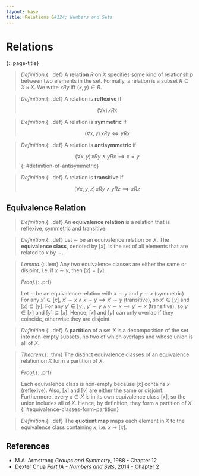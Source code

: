 ```yaml
---
layout: base
title: Relations &#124; Numbers and Sets
---
```


# Relations
{: .page-title}

> *Definition.*{: .def}
> A **relation** $R$ on $X$ specifies some kind of relationship between two elements in the set.
> Formally, a relation is a subset $R \subseteq X \times X$.
> We write $xRy$ iff $(x, y) \in R$.

> *Definition.*{: .def}
> A relation is **reflexive** if
>
> $$
  (\forall x)\, xRx
  $$

> *Definition.*{: .def}
> A relation is **symmetric** if
>
> $$
  (\forall x, y)\, xRy \iff yRx
  $$

> *Definition.*{: .def}
> A relation is **antisymmetric** if
>
> $$
  (\forall x, y)\, xRy \land yRx \implies x = y
  $$
{: #definition-of-antisymmetric}

> *Definition.*{: .def}
> A relation is **transitive** if
>
> $$
  (\forall x, y, z)\, xRy \land yRz \implies xRz
  $$

## Equivalence Relation

> *Definition.*{: .def}
> An **equivalence relation** is a relation that is reflexive, symmetric and transitive.

> *Definition.*{: .def}
> Let $\sim$ be an equivalence relation on $X$.
> The **equivalence class**, denoted by $[x]$, is the set of all elements that are related to $x$ by $\sim$.

> *Lemma.*{: .lem}
> Any two equivalence classes are either the same or disjoint, i.e. if $x \sim y$, then $[x] = [y]$.
>
> *Proof.*{: .prf}
>
> Let $\sim$ be an equivalence relation with $x \sim y$ and $y \sim x$ (symmetric).
> For any $x' \in [x]$, $x' \sim x \land x \sim y \implies x' \sim y$ (transitive), so $x' \in [y]$ and $[x] \subseteq [y]$.
> For any $y' \in [y]$, $y' \sim y \land y \sim x \implies y' \sim x$ (transitive), so $y' \in [x]$ and $[y] \subseteq [x]$.
> Hence, $[x]$ and $[y]$ can only overlap if they coincide, otherwise they are disjoint.

> *Definition.*{: .def}
> A **partition** of a set $X$ is a decomposition of the set into non-empty subsets,
> no two of which overlaps and whose union is all of $X$.

> *Theorem.*{: .thm}
> The distinct equivalence classes of an equivalence relation on $X$ form a partition of $X$.
>
> *Proof.*{: .prf}
>
> Each equivalence class is non-empty because $[x]$ contains $x$ (reflexive).
> Also, $[x]$ and $[y]$ are either the same or disjoint.
> Furthermore, every $x \in X$ is in its own equivalence class $[x]$, so the union includes all of $X$.
> Hence, by definition, they form a partition of $X$.
{: #equivalence-classes-form-partition}

> *Definition.*{: .def}
> The **quotient map** maps each element in $X$ to the equivalence class containing $x$, i.e. $x \mapsto [x]$.

## References

* M.A. Armstrong _Groups and Symmetry_, 1988 - Chapter 12
* [Dexter Chua _Part IA - Numbers and Sets_, 2014 - Chapter 2](https://dec41.user.srcf.net/notes/IA_M/numbers_and_sets.pdf)
